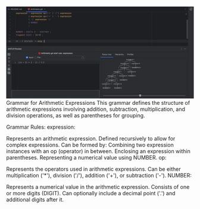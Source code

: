 ![img_1.png](img_1.png)
Grammar for Arithmetic Expressions
This grammar defines the structure of arithmetic expressions involving addition, subtraction, multiplication, and division operations, as well as parentheses for grouping.

Grammar Rules:
expression:

Represents an arithmetic expression.
Defined recursively to allow for complex expressions.
Can be formed by:
Combining two expression instances with an op (operator) in between.
Enclosing an expression within parentheses.
Representing a numerical value using NUMBER.
op:

Represents the operators used in arithmetic expressions.
Can be either multiplication ('*'), division ('/'), addition ('+'), or subtraction ('-').
NUMBER:

Represents a numerical value in the arithmetic expression.
Consists of one or more digits (DIGIT).
Can optionally include a decimal point ('.') and additional digits after it.
